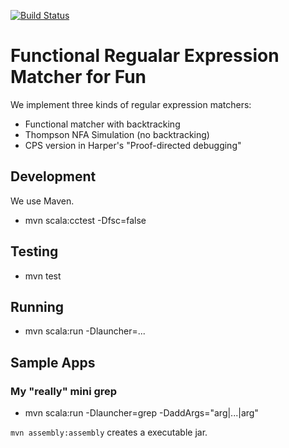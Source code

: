 [![Build Status](https://travis-ci.org/jaehwang/fun-regex-matcher.png)](https://travis-ci.org/jaehwang/fun-regex-matcher)

# Functional Regualar Expression Matcher for Fun #

We implement three kinds of regular expression matchers:

* Functional matcher with backtracking
* Thompson NFA Simulation (no backtracking)
* CPS version in Harper's "Proof-directed debugging"

## Development ##

We use Maven.

* mvn scala:cctest -Dfsc=false

## Testing ##

* mvn test

## Running ##

* mvn scala:run -Dlauncher=...

## Sample Apps ##

### My "really" mini grep ###

* mvn scala:run -Dlauncher=grep -DaddArgs="arg|...|arg"

`mvn assembly:assembly` creates a executable jar.
